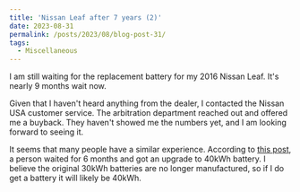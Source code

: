 ```yaml
---
title: 'Nissan Leaf after 7 years (2)'
date: 2023-08-31
permalink: /posts/2023/08/blog-post-31/
tags:
  - Miscellaneous
---
```


I am still waiting for the replacement battery for my 2016 Nissan Leaf. It's nearly 9 months wait now.

Given that I haven't heard anything from the dealer, I contacted the Nissan USA customer service. The arbitration department reached out and offered me a buyback. They haven't showed me the numbers yet, and I am looking forward to seeing it.

It seems that many people have a similar experience. According to [this post](https://www.reddit.com/r/leaf/comments/12rvz56/update_got_the_warranty_battery_replacement_after/), a person waited for 6 months and got an upgrade to 40kWh battery. I believe the original 30kWh batteries are no longer manufactured, so if I do get a battery it will likely be 40kWh.
